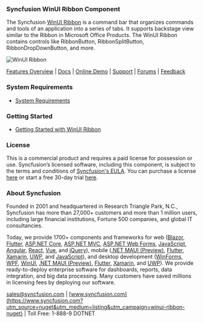 ### Syncfusion WinUI Ribbon Component

The Syncfusion [WinUI Ribbon](https://www.syncfusion.com/winui-controls/ribbon?utm_source=nuget&utm_medium=listing&utm_campaign=winui-ribbon-nuget) is a command bar that organizes commands and tools of an application into a series of tabs. It supports backstage view similar to the Ribbon in Microsoft Office Products.  The WinUI Ribbon contains controls like RibbonButton, RibbonSplitButton, RibbonDropDownButton, and more.

![WinUI Ribbon](https://cdn.syncfusion.com/nuget-readme/winui/winui-ribbon.png)

[Features Overview](https://www.syncfusion.com/winui-controls/ribbon?utm_source=nuget&utm_medium=listing&utm_campaign=winui-ribbon-nuget) | [Docs](https://help.syncfusion.com/winui/ribbon/getting-started?utm_source=nuget&utm_medium=listing&utm_campaign=winui-ribbon-nuget) | [Online Demo](https://github.com/syncfusion/winui-demos?utm_source=nuget&utm_medium=listing&utm_campaign=winui-ribbon-nuget) | [Support](https://www.syncfusion.com/support/directtrac/incidents/newincident?utm_source=nuget&utm_medium=listing&utm_campaign=winui-ribbon-nuget) | [Forums](https://www.syncfusion.com/forums/winui?utm_source=nuget&utm_medium=listing&utm_campaign=winui-ribbon-nuget) | [Feedback](https://www.syncfusion.com/feedback/winui?utm_source=nuget&utm_medium=listing&utm_campaign=winui-ribbon-nuget)

### System Requirements

* [System Requirements](https://help.syncfusion.com/winui/installation/system-requirements?utm_source=nuget&utm_medium=listing&utm_campaign=winui-ribbon-nuget)

### Getting Started

* [Getting Started with WinUI Ribbon](https://help.syncfusion.com/winui/ribbon/getting-started?utm_source=nuget&utm_medium=listing&utm_campaign=winui-ribbon-nuget)


### License

This is a commercial product and requires a paid license for possession or use. Syncfusion’s licensed software, including this component, is subject to the terms and conditions of [Syncfusion's EULA](https://www.syncfusion.com/eula/es/?utm_source=nuget&utm_medium=listing&utm_campaign=winui-ribbon-nuget). You can purchase a license [here](https://www.syncfusion.com/sales/products?utm_source=nuget&utm_medium=listing&utm_campaign=winui-ribbon-nuget) or start a free 30-day trial [here](https://www.syncfusion.com/account/manage-trials/start-trials?utm_source=nuget&utm_medium=listing&utm_campaign=winui-ribbon-nuget).

### About Syncfusion

Founded in 2001 and headquartered in Research Triangle Park, N.C., Syncfusion has more than 27,000+ customers and more than 1 million users, including large financial institutions, Fortune 500 companies, and global IT consultancies.
 
Today, we provide 1700+ components and frameworks for web ([Blazor](https://www.syncfusion.com/blazor-components?utm_source=nuget&utm_medium=listing&utm_campaign=winui-ribbon-nuget), [Flutter](https://www.syncfusion.com/flutter-widgets?utm_source=nuget&utm_medium=listing&utm_campaign=winui-ribbon-nuget), [ASP.NET Core](https://www.syncfusion.com/aspnet-core-ui-controls?utm_source=nuget&utm_medium=listing&utm_campaign=winui-ribbon-nuget), [ASP.NET MVC](https://www.syncfusion.com/aspnet-mvc-ui-controls?utm_source=nuget&utm_medium=listing&utm_campaign=winui-ribbon-nuget), [ASP.NET Web Forms](https://www.syncfusion.com/jquery/aspnet-webforms-ui-controls?utm_source=nuget&utm_medium=listing&utm_campaign=winui-ribbon-nuget), [JavaScript](https://www.syncfusion.com/javascript-ui-controls?utm_source=nuget&utm_medium=listing&utm_campaign=winui-ribbon-nuget), [Angular](https://www.syncfusion.com/angular-ui-components?utm_source=nuget&utm_medium=listing&utm_campaign=winui-ribbon-nuget), [React](https://www.syncfusion.com/react-ui-components?utm_source=nuget&utm_medium=listing&utm_campaign=winui-ribbon-nuget), [Vue](https://www.syncfusion.com/vue-ui-components?utm_source=nuget&utm_medium=listing&utm_campaign=winui-ribbon-nuget), and [jQuery](https://www.syncfusion.com/jquery-ui-widgets?utm_source=nuget&utm_medium=listing&utm_campaign=winui-ribbon-nuget)), mobile ([.NET MAUI (Preview)](https://www.syncfusion.com/maui-controls?utm_source=nuget&utm_medium=listing&utm_campaign=winui-ribbon-nuget), [Flutter](https://www.syncfusion.com/flutter-widgets?utm_source=nuget&utm_medium=listing&utm_campaign=winui-ribbon-nuget), [Xamarin](https://www.syncfusion.com/xamarin-ui-controls?utm_source=nuget&utm_medium=listing&utm_campaign=winui-ribbon-nuget), [UWP](https://www.syncfusion.com/uwp-ui-controls?utm_source=nuget&utm_medium=listing&utm_campaign=winui-ribbon-nuget), and [JavaScript](https://www.syncfusion.com/javascript-ui-controls?utm_source=nuget&utm_medium=listing&utm_campaign=winui-ribbon-nuget)), and desktop development ([WinForms](https://www.syncfusion.com/winforms-ui-controls?utm_source=nuget&utm_medium=listing&utm_campaign=winui-ribbon-nuget), [WPF](https://www.syncfusion.com/wpf-controls?utm_source=nuget&utm_medium=listing&utm_campaign=winui-ribbon-nuget), [WinUI](https://www.syncfusion.com/winui-controls?utm_source=nuget&utm_medium=listing&utm_campaign=winui-ribbon-nuget), [.NET MAUI (Preview)](https://www.syncfusion.com/maui-controls?utm_source=nuget&utm_medium=listing&utm_campaign=winui-ribbon-nuget), [Flutter](https://www.syncfusion.com/flutter-widgets?utm_source=nuget&utm_medium=listing&utm_campaign=winui-ribbon-nuget), [Xamarin](https://www.syncfusion.com/xamarin-ui-controls?utm_source=nuget&utm_medium=listing&utm_campaign=winui-ribbon-nuget), and [UWP](https://www.syncfusion.com/uwp-ui-controls?utm_source=nuget&utm_medium=listing&utm_campaign=winui-ribbon-nuget)). We provide ready-to-deploy enterprise software for dashboards, reports, data integration, and big data processing. Many customers have saved millions in licensing fees by deploying our software.

[sales@syncfusion.com](mailto:sales@syncfusion.com?Subject=Syncfusion%20WinUI%20Ribbon%20-%20NuGet) | [www.syncfusion.com](https://www.syncfusion.com?utm_source=nuget&utm_medium=listing&utm_campaign=winui-ribbon-nuget) | Toll Free: 1-888-9 DOTNET


